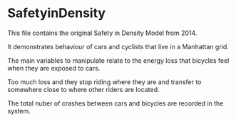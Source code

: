# SafetyinDensity

This file contains the original Safety in Density Model from 2014.

It demonstrates behaviour of cars and cyclists that live in a Manhattan grid.

The main variables to manipulate relate to the energy loss that bicycles feel when they are exposed to cars.

Too much loss and they stop riding where they are and transfer to somewhere close to where other riders are located.

The total nuber of crashes between cars and bicycles are recorded in the system.
